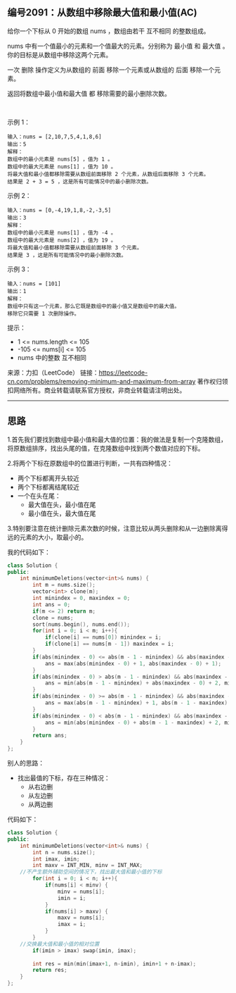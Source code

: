 ## 编号2091：从数组中移除最大值和最小值(AC)

给你一个下标从 0 开始的数组 nums ，数组由若干 互不相同 的整数组成。

nums 中有一个值最小的元素和一个值最大的元素。分别称为 最小值 和 最大值 。你的目标是从数组中移除这两个元素。

一次 删除 操作定义为从数组的 前面 移除一个元素或从数组的 后面 移除一个元素。

返回将数组中最小值和最大值 都 移除需要的最小删除次数。

 

示例 1：
```
输入：nums = [2,10,7,5,4,1,8,6]
输出：5
解释：
数组中的最小元素是 nums[5] ，值为 1 。
数组中的最大元素是 nums[1] ，值为 10 。
将最大值和最小值都移除需要从数组前面移除 2 个元素，从数组后面移除 3 个元素。
结果是 2 + 3 = 5 ，这是所有可能情况中的最小删除次数。
```
示例 2：
```
输入：nums = [0,-4,19,1,8,-2,-3,5]
输出：3
解释：
数组中的最小元素是 nums[1] ，值为 -4 。
数组中的最大元素是 nums[2] ，值为 19 。
将最大值和最小值都移除需要从数组前面移除 3 个元素。
结果是 3 ，这是所有可能情况中的最小删除次数。 
```
示例 3：
```
输入：nums = [101]
输出：1
解释：
数组中只有这一个元素，那么它既是数组中的最小值又是数组中的最大值。
移除它只需要 1 次删除操作。 
```
提示：

* 1 <= nums.length <= 105
* -105 <= nums[i] <= 105
* nums 中的整数 互不相同

来源：力扣（LeetCode）
链接：https://leetcode-cn.com/problems/removing-minimum-and-maximum-from-array
著作权归领扣网络所有。商业转载请联系官方授权，非商业转载请注明出处。

---
## 思路

1.首先我们要找到数组中最小值和最大值的位置：我的做法是复制一个克隆数组，将原数组排序，找出头尾的值，在克隆数组中找到两个数值对应的下标。

2.将两个下标在原数组中的位置进行判断，一共有四种情况：
* 两个下标都离开头较近
* 两个下标都离结尾较近
* 一个在头在尾：
	* 最大值在头，最小值在尾
	* 最小值在头，最大值在尾

3.特别要注意在统计删除元素次数的时候，注意比较从两头删除和从一边删除离得远的元素的大小，取最小的。


我的代码如下：
```c++
class Solution {
public:
    int minimumDeletions(vector<int>& nums) {
        int m = nums.size();
        vector<int> clone(m);
        int minindex = 0, maxindex = 0;
        int ans = 0;
        if(m <= 2) return m;
        clone = nums;
        sort(nums.begin(), nums.end());
        for(int i = 0; i < m; i++){
            if(clone[i] == nums[0]) minindex = i;
            if(clone[i] == nums[m - 1]) maxindex = i;
        }
        if(abs(minindex - 0) <= abs(m - 1 - minindex) && abs(maxindex - 0) <= abs(m - 1 - maxindex)){
            ans = max(abs(minindex - 0) + 1, abs(maxindex - 0) + 1);
        }
        if(abs(minindex - 0) > abs(m - 1 - minindex) && abs(maxindex - 0) < abs(m - 1 - maxindex)){
            ans = min(abs(m - 1 - minindex) + abs(maxindex - 0) + 2, min(abs(minindex - 0) + 1, abs(m - 1 - maxindex) + 1));
        }
        if(abs(minindex - 0) >= abs(m - 1 - minindex) && abs(maxindex - 0) >= abs(m - 1 - maxindex)){
            ans = max(abs(m - 1 - minindex) + 1, abs(m - 1 - maxindex) + 1);
        }
        if(abs(minindex - 0) < abs(m - 1 - minindex) && abs(maxindex - 0) > abs(m - 1 - maxindex)){
            ans = min(abs(minindex - 0) + abs(m - 1 - maxindex) + 2, min(abs(m - 1 - minindex) + 1, abs(maxindex - 0) + 1));
        }
        return ans;
    }
};
```

别人的思路：
* 找出最值的下标，存在三种情况：
	* 从右边删
	* 从左边删
	* 从两边删

代码如下：
```c++
class Solution {
public:
    int minimumDeletions(vector<int>& nums) {
        int n = nums.size();
        int imax, imin;
        int maxv = INT_MIN, minv = INT_MAX;
	//不产生额外辅助空间的情况下，找出最大值和最小值的下标
        for(int i = 0; i < n; i++){
            if(nums[i] < minv) {
                minv = nums[i];
                imin = i;
            }
            if(nums[i] > maxv) {
                maxv = nums[i];
                imax = i;
            }
        }
	//交换最大值和最小值的相对位置
        if(imin > imax) swap(imin, imax);
        
        int res = min(min(imax+1, n-imin), imin+1 + n-imax); 
        return res;
    }
};
```